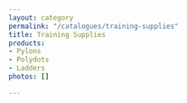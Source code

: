 ```yaml
---
layout: category
permalink: "/catalogues/training-supplies"
title: Training Supplies
products:
- Pylons
- Polydots
- Ladders
photos: []

---
```

